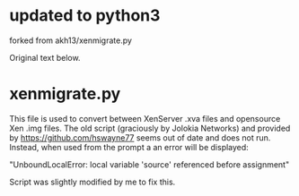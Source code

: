# updated to python3

forked from akh13/xenmigrate.py

Original text below.

# xenmigrate.py

This file is used to convert between XenServer .xva files and opensource Xen .img files. The old script (graciously by Jolokia Networks)
and provided by https://github.com/hswayne77 seems out of date and does not run. Instead, when used from the prompt a an error will
be displayed:

"UnboundLocalError: local variable 'source' referenced before assignment"

Script was slightly modified by me to fix this.
